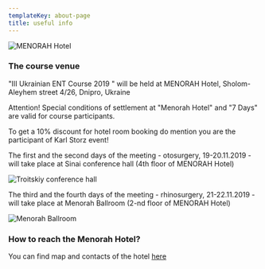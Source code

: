 ```yaml
---
templateKey: about-page
title: useful info
---
```

![MENORAH Hotel](/img/menora-hotel.jpg "MENORAH Hotel")

### The course venue

"III Ukrainian ENT Course 2019 " will be held at MENORAH Hotel, Sholom-Aleyhem street 4/26, Dnipro, Ukraine

Аttention! Special conditions of settlement at "Menorah Hotel" and "7 Days" are valid for course participants.

To get a 10% discount for hotel room booking do mention you are the participant of Karl Storz event!

The first and the second days of the meeting - otosurgery, 19-20.11.2019 - will take place at Sinai conference hall (4th floor of MENORAH Hotel) 

![Troitskiy conference hall](/img/sinai-01.jpg "Troitskiy conference hall")

The third and the fourth days of the meeting - rhinosurgery, 21-22.11.2019 - will take place at Menorah Ballroom (2-nd floor of MENORAH Hotel) 

![Menorah Ballroom](/img/kc-ballroom-01.jpg "Menorah Ballroom")

### How to reach the Menorah Hotel?

You can find map and contacts of the hotel [here](http://menorahotel.com/contacts/)

